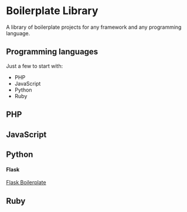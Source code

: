 # Boilerplate Library

A library of boilerplate projects for any framework and any programming language.

## Programming languages

Just a few to start with:

- PHP
- JavaScript
- Python
- Ruby

## PHP

## JavaScript

## Python

#### Flask

[Flask Boilerplate](https://github.com/mjhea0/flask-boilerplate)

## Ruby

